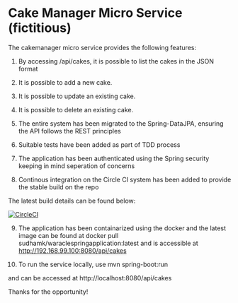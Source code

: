 Cake Manager Micro Service (fictitious)
=======================================

The cakemanager micro service provides the following features:

1. By accessing /api/cakes, it is possible to list the cakes in the JSON format

2. It is possible to add a new cake.

3. It is possible to update an existing cake.

4. It is possible to delete an existing cake.

5. The entire system has been migrated to the Spring-DataJPA, ensuring the API follows the REST principles

6. Suitable tests have been added as part of TDD process

7. The application has been authenticated using the Spring security keeping in mind seperation of concerns

8. Continous integration on the Circle CI system has been added to provide the stable build on the repo

The latest build details can be found below:

[![CircleCI](https://dl.circleci.com/status-badge/img/gh/sudha91/cakemanager-ci/tree/circleci-project-setup.svg?style=svg)](https://dl.circleci.com/status-badge/redirect/gh/sudha91/cakemanager-ci/tree/circleci-project-setup)


9. The application has been containarized using the docker and the latest image can be found at docker pull sudhamk/waraclespringapplication:latest 
and is accessible at http://192.168.99.100:8080/api/cakes

10. To run the service locally, use
mvn spring-boot:run

and can be accessed at http://localhost:8080/api/cakes


Thanks for the opportunity!
